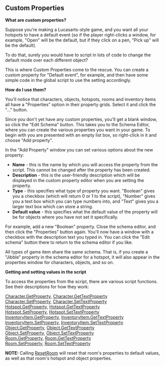 Custom Properties
-----------------

**What are custom properties?**

Suppose you're making a Lucasarts-style game, and you want all your
hotspots to have a default event (so if the player right-clicks a
window, for example, "Open" will be the default, but if they click on a
pen, "Pick up" will be the default).

To do that, surely you would have to script in lots of code to change
the default mode over each different object?

This is where Custom Properties come to the rescue. You can create a
custom property for "Default event", for example, and then have some
simple code in the global script to use the setting accordingly.

**How do I use them?**

You'll notice that characters, objects, hotspots, rooms and inventory
items all have a "Properties" option in their property grids. Select it
and click the "..." button.

Since you don't yet have any custom properties, you'll get a blank
window, so click the "Edit Schema" button. This takes you to the Schema
Editor, where you can create the various properties you want in your
game. To begin with you are presented with an empty list box, so
right-click in it and choose "Add property".

In the "Add Property" window you can set various options about the new
property:

-   **Name** - this is the name by which you will access the property
    from the script. This cannot be changed after the property has
    been created.
-   **Description** - this is the user-friendly description which will
    be displayed in the custom property editor when you are setting
    the property.
-   **Type** - this specifies what type of property you want. "Boolean"
    gives you a checkbox (which will return 0 or 1 to the script),
    "Number" gives you a text box which you can type numbers into, and
    "Text" gives you a larger text box which can store a string.
-   **Default value** - this specifies what the default value of the
    property will be for objects where you have not set it specifically.

For example, add a new "Boolean" property. Close the schema editor, and
then click the "Properties" button again. You'll now have a window with
a checkbox with the description text you typed in. You can click the
"Edit schema" button there to return to the schema editor if you like.

All types of game item share the same schema. That is, if you create a
"Jibble" property in the schema editor for a hotspot, it will also
appear in the properties window for characters, objects, and so on.

**Getting and setting values in the script**

To access the properties from the script, there are various script
functions. See their descriptions for how they work:

[Character.GetProperty](Character#getproperty),
[Character.GetTextProperty](Character#gettextproperty)\
[Character.SetProperty](Character#setproperty),
[Character.SetTextProperty](Character#settextproperty)\
[Hotspot.GetProperty](Hotspot#getproperty),
[Hotspot.GetTextProperty](Hotspot#gettextproperty)\
[Hotspot.SetProperty](Hotspot#setproperty),
[Hotspot.SetTextProperty](Hotspot#settextproperty)\
[InventoryItem.GetProperty](InventoryItem#getproperty),
[InventoryItem.GetTextProperty](InventoryItem#gettextproperty)\
[InventoryItem.SetProperty](InventoryItem#setproperty),
[InventoryItem.SetTextProperty](InventoryItem#settextproperty)\
[Object.GetProperty](Object#getproperty),
[Object.GetTextProperty](Object#gettextproperty)\
[Object.SetProperty](Object#setproperty),
[Object.SetTextProperty](Object#settextproperty)\
[Room.GetProperty](Room#getproperty),
[Room.GetTextProperty](Room#gettextproperty)\
[Room.SetProperty](Room#setproperty),
[Room.SetTextProperty](Room#settextproperty)

**NOTE:** Calling [ResetRoom](Room#resetroom) will reset that
room's properties to default values, as well as that room's hotspot and
object properties.

